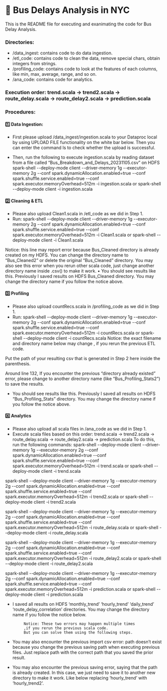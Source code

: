 # 🚌 Bus Delays Analysis in NYC

This is the README file for executing and exanimating the code for Bus Delay Analysis.

### Directories:

* /data_ingest: contains code to do data ingestion.
* /etl_code: contains code to clean the data, remove special chars, obtain integers from strings.
* /profiling_code: contains code to look at the features of each columns, like min, max, average, range, and so on.
* /ana_code: contains code for analytics. 

### Execution order: trend.scala -> trend2.scala -> route_delay.scala -> route_delay2.scala -> prediction.scala



### Procedures:
#### 1️⃣ Data Ingestion: 
* First please upload /data_ingest/ingestion.scala to your Dataproc local by using UPLOAD FILE functionality on the white bar below. Then you can enter the command ls to check whether the upload is successful.
 
* Then, run the following to execute ingestion.scala by reading dataset from a file called “Bus_Breakdown_and_Delays_20231105.csv” on HDFS
 spark-shell --deploy-mode client --driver-memory 1g --executor-memory 2g --conf spark.dynamicAllocation.enabled=true --conf spark.shuffle.service.enabled=true --conf spark.executor.memoryOverhead=512m -i ingestion.scala
or 
spark-shell --deploy-mode client -i ingestion.scala



#### 2️⃣ Cleaning & ETL 
* Please also upload Clean1.scala in /etl_code as we did in Step 1.
* Run: 
spark-shell --deploy-mode client --driver-memory 1g --executor-memory 2g --conf spark.dynamicAllocation.enabled=true --conf spark.shuffle.service.enabled=true --conf spark.executor.memoryOverhead=512m -i Clean1.scala
or 
spark-shell --deploy-mode client -i Clean1.scala
 
Notice: this line may report error because Bus_Cleaned directory is already created on my HDFS. You can change the directory name to “Bus_Cleaned2” or delete the original “Bus_Cleaned” directory. You may also see this error when you rerun other scala code, just change another directory name inside .csv() to make it work.
•	You should see results like this. Previously I saved results on HDFS Bus_Cleaned directory. You may change the directory name if you follow the notice above.
 

#### 3️⃣ Profiling
* Please also upload countRecs.scala in /profiling_code as we did in Step 1.
* Run:
spark-shell --deploy-mode client --driver-memory 1g --executor-memory 2g --conf spark.dynamicAllocation.enabled=true --conf spark.shuffle.service.enabled=true --conf spark.executor.memoryOverhead=512m -i countRecs.scala
or 
spark-shell --deploy-mode client -i countRecs.scala
	Notice: the exact filename and directory name below may change 
            , if you rerun the previous ETL code.
 
Put the path of your resulting csv that is generated in Step 2 here inside the parenthesis.

 
Around line 132, If you encounter the previous “directory already existed” error, please change to another directory name (like “Bus_Profiling_Stats2”) to save the results.

 * You should see results like this. Previously I saved all results on HDFS “Bus_Profiling_Stats” directory. You may change the directory name if you follow the notice above.
 


#### 4️⃣ Analytics
* 	Please also upload all scala files in /ana_code as we did in Step 1.
* 	Execute scala files based on this order: 
trend.scala -> trend2.scala -> route_delay.scala -> route_delay2.scala -> prediction.scala
To do this, run the following commands:
spark-shell --deploy-mode client --driver-memory 1g --executor-memory 2g --conf spark.dynamicAllocation.enabled=true --conf spark.shuffle.service.enabled=true --conf spark.executor.memoryOverhead=512m -i trend.scala
or 
spark-shell --deploy-mode client -i trend.scala

spark-shell --deploy-mode client --driver-memory 1g --executor-memory 2g --conf spark.dynamicAllocation.enabled=true --conf spark.shuffle.service.enabled=true --conf spark.executor.memoryOverhead=512m -i trend2.scala
or 
spark-shell --deploy-mode client -i trend2.scala

spark-shell --deploy-mode client --driver-memory 1g --executor-memory 2g --conf spark.dynamicAllocation.enabled=true --conf spark.shuffle.service.enabled=true --conf spark.executor.memoryOverhead=512m -i route_delay.scala
or 
spark-shell --deploy-mode client -i route_delay.scala

spark-shell --deploy-mode client --driver-memory 1g --executor-memory 2g --conf spark.dynamicAllocation.enabled=true --conf spark.shuffle.service.enabled=true --conf spark.executor.memoryOverhead=512m -i route_delay2.scala
or 
spark-shell --deploy-mode client -i route_delay2.scala

spark-shell --deploy-mode client --driver-memory 1g --executor-memory 2g --conf spark.dynamicAllocation.enabled=true --conf spark.shuffle.service.enabled=true --conf spark.executor.memoryOverhead=512m -i prediction.scala
or 
spark-shell --deploy-mode client -i prediction.scala
* 	I saved all results on HDFS ‘monthly_trend’ ‘hourly_trend’ ‘daily_trend’ ‘route_delay_correlation’ directories. You may change the directory name if you follow the notice below.

             Notice: These two errors may happen multiple times 
             ,if you rerun the previous scala code. 
             But you can solve them using the following steps.
* You may also encounter the previous import csv error: path doesn’t exist because you change the previous saving path when executing previous files. Just replace path with the correct path that you saved the prior result.
 
* You may also encounter the previous saving error, saying that the path is already created. In this case, we just need to save it to another new directory to make it work. Like below replacing ‘hourly_trend’ with ‘hourly_trend2’. 
 

